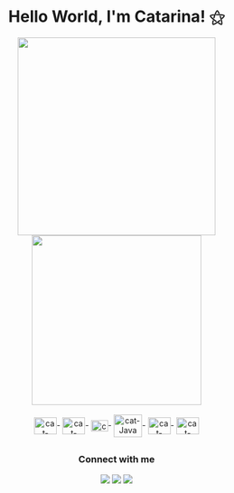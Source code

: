 <h1 align="center">
  Hello World, I'm Catarina! ⚝
</h1>

<div align="center">
<a href="https://github.com/catarinaguima">
  <img align="center"  width="350" src="https://github-readme-stats.vercel.app/api?username=catarinaguima&show_icons=true&count_private=true&theme=radical" />
  <img align="center"  width="300" src="https://github-readme-stats.vercel.app/api/top-langs/?username=catarinaguima&layout=compact&theme=radical" /> 
</a>
</div>


<div style="display: inline_block" align="center"><br>
 <img align="center" alt="cat-HTML" height="30" width="40" src="https://cdn.jsdelivr.net/gh/devicons/devicon/icons/html5/html5-original-wordmark.svg" />-
 <img align="center" alt="cat-CSS" height="30" width="40" src="https://cdn.jsdelivr.net/gh/devicons/devicon/icons/css3/css3-original-wordmark.svg" />-
 <img align="center" alt="cat-JavaScript" height="20" width="30" src="https://cdn.jsdelivr.net/gh/devicons/devicon/icons/javascript/javascript-original.svg" />-
 <img align="center" alt="cat-Java" height="40" width="50" src="https://cdn.jsdelivr.net/gh/devicons/devicon/icons/java/java-original-wordmark.svg" />-
 <img align="center" alt="cat-react" height="30" width="40" src="https://cdn.jsdelivr.net/gh/devicons/devicon/icons/react/react-original-wordmark.svg" />-
 <img align="center" alt="cat-python" height="30" width="40" src="https://cdn.jsdelivr.net/gh/devicons/devicon/icons/python/python-original-wordmark.svg" />              </div>

##
<h3 align="center">
  Connect with me
</h3>

<div align="center"> 
  <a href="https://www.instagram.com/catarinaguimaraess/" target="_blank"><img src="https://img.shields.io/badge/-Instagram-%23E4405F?style=for-the-badge&logo=instagram&logoColor=white" target="_blank"></a>
  <a href = "mailto:catarina.guimaraes15@gmail.com"><img src="https://img.shields.io/badge/-Gmail-%23333?style=for-the-badge&logo=gmail&logoColor=white" target="_blank"></a>
  <a href="https://www.linkedin.com/in/catarina-guimar%C3%A3es-49253676/" target="_blank"><img src="https://img.shields.io/badge/-LinkedIn-%230077B5?style=for-the-badge&logo=linkedin&logoColor=white" target="_blank"></a> 
</div>


